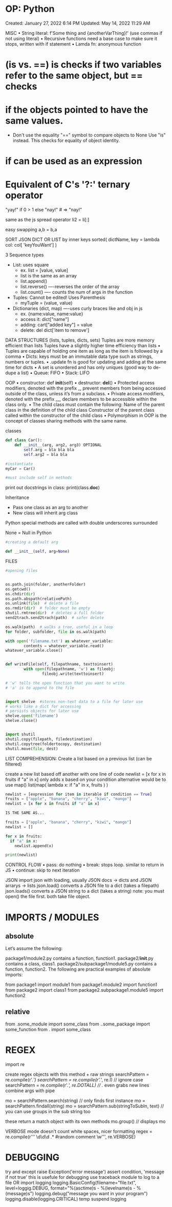 # OP: Python

Created: January 27, 2022 6:14 PM
Updated: May 14, 2022 11:29 AM

MISC
• String literal: f'Some thing and {anotherVarThing}!' (use commas if not using literal)
• Recursive functions need a base case to make sure it stops, written with if statement
• Lamda fn: anonymous function
# (is vs. ==) is checks if two variables refer to the same object, but == checks
# if the objects pointed to have the same values.
- Don't use the equality "==" symbol to compare objects to None
      Use "is" instead. This checks for equality of object identity.

# if can be used as an expression
# Equivalent of C's '?:' ternary operator
"yay!" if 0 > 1 else "nay!"  # => "nay!"

same as the js spread operator
li2 = li[:] 

easy swapping
a,b = b,a


SORT JSON DICT OR LIST by inner keys
sorted( dictName, key = lambda col: col[ 'keyYouWant'] )

3 Sequence types

- List: uses square
  - ex. list = [value, value]
  - list is the same as an array
  - list.append()
  - list.reverse() —-reverses the order of the array
  - list.count() —- counts the num of args in the function
- Tuples: Cannot be edited! Uses Parenthesis
  - myTuple = (value, value)
- Dictionaries (dict, map) —-uses curly braces like and obj in js
  - ex. {name:value, name:value}
  - access it: dict["name"]
  - adding: cart["added key"] = value
  - delete: del dict['item to remove']


DATA STRUCTURES (lists, tuples, dicts, sets)
Tuples are more memory efficient than lists
Tuples have a slightly higher time efficiency than lists
• Tuples are capable of holding one item as long as the item is followed by a comma
• Dicts: keys must be an immutable data type such as strings, numbers or tuples.
• .update fn is good for updating and adding at the same time for dicts
• A set is unordered and has only uniques (good way to de-dupe a list)
• Queue: FIFO
• Stack: LIFO


OOP
• constructor:   def __init__(self)
• destructor: __del__()
• Protected access modifiers, denoted with the prefix _, prevent members from being accessed outside of the class, unless it’s from a subclass.
• Private access modifiers, denoted with the prefix __, declare members to be accessible within the class only. 
• The child class must contain the following:
Name of the parent class in the definition of the child class
Constructor of the parent class called within the constructor of the child class
• Polymorphism in OOP is the concept of classes sharing methods with the same name.

classes

```python
def class Car():
	def __init__(arg, arg2, arg3) OPTIONAL
		self.arg = bla bla bla
		self.arg2 = bla bla

#instantiate
myCar = Car()

#must include self in methods

```

print out docstrings in class: print(class.**doc**)

Inheritance

- Pass one class as an arg to another
- New class will inherit arg class

Python special methods are called with double underscores surrounded

None = Null in Python

```python
#creating a default arg

def __init__(self, arg=None)
```

FILES

```python
#opening files


os.path.join(folder, anotherFolder)
os.getcwd()
os.chdir(dir)
os.path.abspath(relativePath)
os.unlink(file)  # delete a file
os.rmdir(dir)  # folder must be empty
shutil.rmtree(dir)  # deletes a full folder
send2trach.send2trach(path)  # safer delete

os.walk(path)  # walks a tree, useful in a loop
for folder, subfolder, file in os.walk(path)

with open('filename.txt') as whatever_variable:
		contents = whatever_variable.read()
whatever_variable.close()


def writeFile(self, filepathname, texttoinsert)
		with open(filepathname, 'w') as fileobj:
				fileobj.write(texttoinsert)

# 'w' tells the open function that you want to write
# 'a' is to append to the file


import shelve  #stores non-text data to a file for later use
# works like a dict for accessing
# persists objects for later use
shelve.open('filename')
shelve.close()


import shutil
shutil.copy(filepath, filedestination)
shutil.copytree(foldertocopy, destination)
shutil.move(file, dest)


```

LIST COMPREHENSION: Create a list based on a previous list (can be filtered)

create a new list based off another with one line of code
newlist = [x for x in fruits if "a" in x]
only adds x based on your condition
alternative would be to use map()
list(map( lambda x: if "a" in x, fruits ) )

```python
newlist = [expression for item in iterable if condition == True]
fruits = ["apple", "banana", "cherry", "kiwi", "mango"]
newlist = [x for x in fruits if "a" in x]

IS THE SAME AS...

fruits = ["apple", "banana", "cherry", "kiwi", "mango"]
newlist = []

for x in fruits:
  if "a" in x:
    newlist.append(x)

print(newlist)
```


CONTROL FLOW
• pass: do nothing
• break: stops loop. similar to return in JS
• continue: skip to next iteration


JSON
import json
with loading, usually JSON docs -> dicts and JSON arrarys -> lists
json.load() converts a JSON file to a dict (takes a filepath)
json.loads() converts a JSON string to a dict (takes a string)
   note: you must open() the file first. both take file object.


# IMPORTS / MODULES
## absolute
Let’s assume the following:

package1/module2.py contains a function, function1.
package2/__init__.py contains a class, class1.
package2/subpackage1/module5.py contains a function, function2.
The following are practical examples of absolute imports:

from package1 import module1
from package1.module2 import function1
from package2 import class1
from package2.subpackage1.module5 import function2

## relative
from .some_module import some_class
from ..some_package import some_function
from . import some_class


# REGEX
import re

create regex objects with this method + raw strings
searchPattern = re.compile(r'.*')
searchPattern = re.compile(r'.*', re.I)  // ignore case
searchPattern = re.compile(r'.*', re.DOTALL)  // .* even grabs new lines
combine args with pipe
 
mo = searchPattern.search(string)  // only finds first instance
mo = searchPattern.findall(string)
mo = searchPattern.sub(stringToSubIn, text)  // you can use groups in the sub string too

these return a match object with its own methods
mo.group()  // displays mo

VERBOSE mode doesn't count white spaces, nicer formatting
regex = re.compile(r'''
\d\d\d 
.*       #random comment
\w''', re.VERBOSE) 


# DEBUGGING
try and except
raise Exception('error message')
assert condition, 'message if not true'
    this is usefule for debugging
use traceback module to log to a file
OR
import logging
logging.BasicConfig(filename="file.txt", level=loggig.DEBUG, format="%(asctime)s - %(levelname)s - %(message)s")
logging.debug("message you want in your program")
logging.disable(logging.CRITICAL)   temp suspend logging
